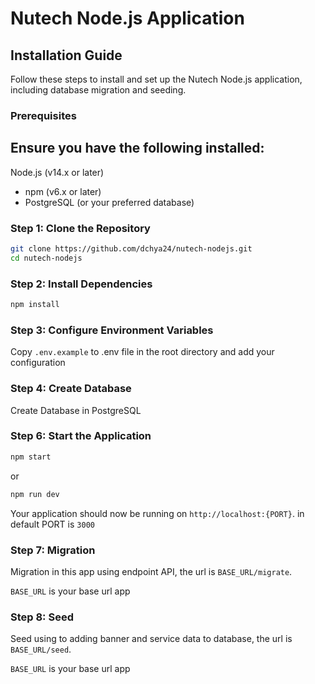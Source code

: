 # Nutech Node.js Application

## Installation Guide

Follow these steps to install and set up the Nutech Node.js application, including database migration and seeding.

### Prerequisites

Ensure you have the following installed:
- 
Node.js (v14.x or later)
- npm (v6.x or later)
- PostgreSQL (or your preferred database)

### Step 1: Clone the Repository

```sh
git clone https://github.com/dchya24/nutech-nodejs.git
cd nutech-nodejs
```

### Step 2: Install Dependencies

```sh
npm install
```

### Step 3: Configure Environment Variables

Copy `.env.example` to .env file in the root directory and add your configuration


### Step 4: Create Database
Create Database in PostgreSQL

### Step 6: Start the Application

```sh
npm start
```

or

```sh
npm run dev
```

Your application should now be running on `http://localhost:{PORT}`. in default PORT is `3000`

### Step 7: Migration
Migration in this app using endpoint API, the url is `BASE_URL/migrate`.

`BASE_URL` is your base url app

### Step 8: Seed
Seed using to adding banner and service data to database, the url is `BASE_URL/seed`.

`BASE_URL` is your base url app
